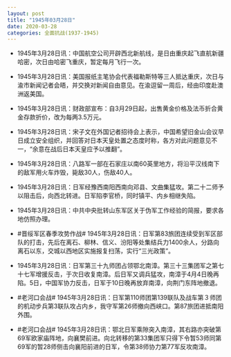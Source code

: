 ```yaml
---
layout: post
title: "1945年03月28日"
date: 2020-03-28
categories: 全面抗战(1937-1945)
---
```


<meta name="referrer" content="no-referrer" />

- 1945年3月28日讯：中国航空公司开辟西北新航线，是日由重庆起飞直航新疆哈密，次日由哈密飞重庆，暂定每月飞行一次。 

- 1945年3月28日讯：美国报纸主笔协会代表福勒斯特等三人抵达重庆，次日与渝市新闻记者会晤，并交换对新闻自由意见。在渝逗留一周后，经由印度赴澳洲返美国。 

- 1945年3月28日讯：财政部宣布：自3月29日起，出售黄金价格及法币折合黄金存款折价，改为每两3.5万元。 

- 1945年3月28日讯：宋子文在外国记者招待会上表示，中国希望旧金山会议早日成立安全组织，并回答对日本天皇处置之态度时称，各方对此问题意见不一，“余意在战后日本天皇应予以推翻”。 

- 1945年3月28日讯：八路军一部在石家庄以南60英里地方，将沿平汉线南下的敌军用火车炸毁，毙敌30人，伤敌40人。 

- 1945年3月28日讯：日军经豫西南阳西南向邓县、文曲集猛攻。第二十二师予以阻击后，向西北转进。日军陷李官桥，同时镇平、内乡相继失陷。 

- 1945年3月28日讯：中共中央批转山东军区关于伪军工作经验的简报，要求各地仿照办理。 

- #晋绥军区春季攻势作战# 1945年3月28日讯：日军第83旅团连续受到军区部队的打击，先后在离石、柳林、信义、汾阳等处集结兵力1400余人，分路向离石以东，交城以西地区实施报复扫荡，实行“三光政策”。 

- 1945年3月28日讯：日军第三十九师团占领鄂北南漳。第三十三集团军之第七十七军增援反击，于次日收复南漳。后日军又调兵猛攻，南漳于4月4日晚再陷。5日，中国军协力反击，日军于10日晚再放弃南漳，向荆门东阵地撤退。 

- #老河口会战# 1945年3月28日讯：日军第110师团第139联队及战车第３师团的机动步兵第3联队攻占内乡，我守军第26师撤向西峡口。第87旅团进抵南阳外围。 

- #老河口会战# 1945年3月28日讯：鄂北日军乘隙突入南漳，其右路亦突破第69军欧家庙阵地，向襄樊前进。向北转移的第33集团军只得下令暂53师同第69军的暂28师侧击向襄阳前进的日军，令第38师协力第77军反攻南漳。 

